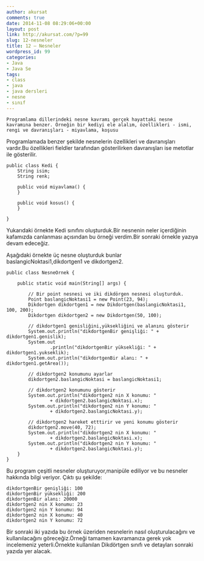 ```yaml
---
author: akursat
comments: true
date: 2014-11-08 08:29:06+00:00
layout: post
link: http://akursat.com/?p=99
slug: 12-nesneler
title: 12 – Nesneler
wordpress_id: 99
categories:
- Java
- Java Se
tags:
- class
- java
- java dersleri
- nesne
- sınıf
---
```


    Programlama dillerindeki nesne kavramı gerçek hayattaki nesne kavramına benzer. Örneğin bir kediyi ele alalım, özellikleri - ismi, rengi ve davranışları - miyavlama, koşusu
Programlamada benzer şekilde nesnelerin özellikleri ve davranışları vardır.Bu özellikleri fieldler tarafından gösterilirken davranışları ise metotlar ile gösterilir.

    
    public class Kedi {
    	String isim;
    	String renk;
    	
    	public void miyavlama() {
    	}
    
    	public void kosus() {
    	}
    
    }


Yukarıdaki örnekte Kedi sınıfını oluşturduk.Bir nesnenin neler içerdiğinin kafamızda canlanması açısından bu örneği verdim.Bir sonraki örnekle yazıya devam edeceğiz.

Aşağıdaki örnekte üç nesne oluşturduk bunlar baslangicNoktasi1,dikdortgen1 ve dikdortgen2.

    
    public class NesneOrnek {
    
    	public static void main(String[] args) {
    
    		// Bir point nesnesi ve iki dikdörgen nesnesi oluşturduk.
    		Point baslangicNoktasi1 = new Point(23, 94);
    		Dikdortgen dikdortgen1 = new Dikdortgen(baslangicNoktasi1, 100, 200);
    		Dikdortgen dikdortgen2 = new Dikdortgen(50, 100);
    
    		// dikdortgen1 genisliğini,yüksekliğini ve alanını gösterir
    		System.out.println("dikdortgenBir genişliği: " + dikdortgen1.genislik);
    		System.out
    				.println("dikdortgenBir yüksekliği: " + dikdortgen1.yukseklik);
    		System.out.println("dikdortgenBir alanı: " + dikdortgen1.getArea());
    
    		// dikdortgen2 konumunu ayarlar
    		dikdortgen2.baslangicNoktasi = baslangicNoktasi1;
    
    		// dikdortgen2 konumunu gösterir
    		System.out.println("dikdortgen2 nin X konumu: "
    				+ dikdortgen2.baslangicNoktasi.x);
    		System.out.println("dikdortgen2 nin Y konumu: "
    				+ dikdortgen2.baslangicNoktasi.y);
    
    		// dikdortgen2 hareket etttirir ve yeni konumu gösterir
    		dikdortgen2.move(40, 72);
    		System.out.println("dikdortgen2 nin X konumu: "
    				+ dikdortgen2.baslangicNoktasi.x);
    		System.out.println("dikdortgen2 nin Y konumu: "
    				+ dikdortgen2.baslangicNoktasi.y);
    	}
    }


Bu program çeşitli nesneler oluşturuyor,manipüle ediliyor ve bu nesneler hakkında bilgi veriyor.
Çıktı şu şekilde:

    
    dikdortgenBir genişliği: 100
    dikdortgenBir yüksekliği: 200
    dikdortgenBir alanı: 20000
    dikdortgen2 nin X konumu: 23
    dikdortgen2 nin Y konumu: 94
    dikdortgen2 nin X konumu: 40
    dikdortgen2 nin Y konumu: 72
    


Bir sonraki iki yazıda bu örnek üzeriden nesnelerin nasıl oluşturulacağını ve kullanılacağını göreceğiz.Örneği tamamen kavramanıza gerek yok incelemeniz yeterli.Örnekte kullanılan Dikdörtgen sınıfı ve detayları sonraki yazıda yer alacak.


